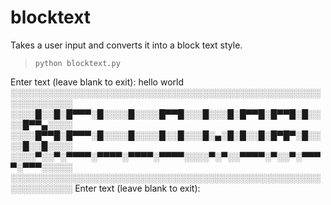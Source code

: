 # blocktext
Takes a user input and converts it into a block text style. 

>```
>python blocktext.py
Enter text (leave blank to exit): hello world
░░░░░░░░░░░░░░░░░░░░░░░░░░░░░░░░░░░░░░░░░░░░░░░░░░░░░░░░░░░░
░░░░█░░█░█▀▀▀░█░░░░█░░░░█▀▀█░░░█░░░█░█▀▀█░█▀▀█░█░░░░█▀▀▄░░░░
░░░░█▀▀█░█▀▀▀░█░░░░█░░░░█░░█░░░█░▄░█░█░░█░█▀█▀░█░░░░█░░█░░░░
░░░░▀░░▀░▀▀▀▀░▀▀▀▀░▀▀▀▀░▀▀▀▀░░░░▀░▀░░▀▀▀▀░▀░░▀░▀▀▀▀░▀▀▀░░░░░
░░░░░░░░░░░░░░░░░░░░░░░░░░░░░░░░░░░░░░░░░░░░░░░░░░░░░░░░░░░░
Enter text (leave blank to exit):

>
```
